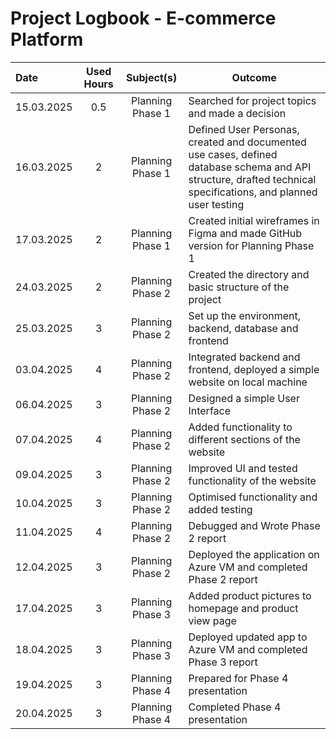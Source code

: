  # Project Logbook - E-commerce Platform

  | Date       | Used Hours | Subject(s)                                     | Outcome                                  |
  | :---  |     :---:      |     :---:      |---------------------|
  | 15.03.2025 | 0.5        | Planning Phase 1                              | Searched for project topics and made a decision      |
  | 16.03.2025 | 2          | Planning Phase 1                              | Defined User Personas, created and documented use cases, defined database schema and API structure, drafted technical specifications, and planned user testing                 |
  | 17.03.2025 | 2          | Planning Phase 1                              | Created initial wireframes in Figma and made GitHub version for Planning Phase 1      |
  | 24.03.2025 | 2          | Planning Phase 2                              | Created the directory and basic structure of the project      |
  | 25.03.2025 | 3          | Planning Phase 2                              | Set up the environment, backend, database and frontend      |
  | 03.04.2025 | 4          | Planning Phase 2                              | Integrated backend and frontend, deployed a simple website on local machine   |
  | 06.04.2025 | 3          | Planning Phase 2                              | Designed a simple User Interface   |
  | 07.04.2025 | 4          | Planning Phase 2                              | Added functionality to different sections of the website    |
  | 09.04.2025 | 3          | Planning Phase 2                              | Improved UI and tested functionality of the website    |
  | 10.04.2025 | 3          | Planning Phase 2                              | Optimised functionality and added testing    |
  | 11.04.2025 | 4          | Planning Phase 2                              | Debugged and Wrote Phase 2 report    |
  | 12.04.2025 | 3          | Planning Phase 2                              | Deployed the application on Azure VM and completed Phase 2 report    |
  | 17.04.2025 | 3          | Planning Phase 3                              | Added product pictures to homepage and product view page    |
  | 18.04.2025 | 3          | Planning Phase 3                              | Deployed updated app to Azure VM and completed Phase 3 report    |
  | 19.04.2025 | 3          | Planning Phase 4                              | Prepared for Phase 4 presentation    |
  | 20.04.2025 | 3          | Planning Phase 4                              | Completed Phase 4 presentation    |

